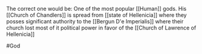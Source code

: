 The correct one would be: One of the most popular [[Human]] gods. His [[Church of Chandlers]] is spread from [[state of Hellenicia]] where they posses significant authority to the [[Bergun D'e Imperialis]] where their church lost most of it political power in favor of the [[Church of Lawrence of Hellenicia]]

#God